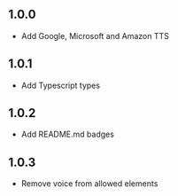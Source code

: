 ## 1.0.0

- Add Google, Microsoft and Amazon TTS

## 1.0.1

- Add Typescript types

## 1.0.2

- Add README.md badges

## 1.0.3

- Remove voice from allowed elements
